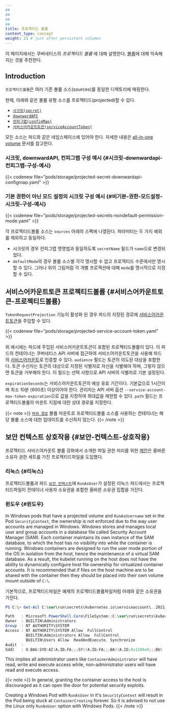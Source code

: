 ```yaml
---
##
##
##
##
title: 프로젝티드 볼륨
content_type: concept
weight: 21 # just after persistent volumes
---
```


<!-- overview -->

이 페이지에서는 쿠버네티스의 _프로젝티드 볼륨_  에 대해 설명한다. [볼륨](/ko/docs/concepts/storage/volumes/)에 대해 익숙해지는 것을 추천한다.

<!-- body -->

## Introduction

`프로젝티드볼륨`은 여러 기존 볼륨 소스(sources)를 동일한 디렉토리에 매핑한다.

현재, 아래와 같은 볼륨 유형 소스를 프로젝티드(projected)할 수 있다.

* [`시크릿(secret)`](/ko/docs/concepts/storage/volumes/#secret)
* [`downwardAPI`](/ko/docs/concepts/storage/volumes/#downwardapi)
* [`컨피그맵(configMap)`](/ko/docs/concepts/storage/volumes/#configmap)
* [`서비스어카운트토큰(serviceAccountToken)`](#serviceaccounttoken)

모든 소스는 파드와 같은 네임스페이스에 있어야 한다.
자세한 내용은 [all-in-one volume](https://git.k8s.io/design-proposals-archive/node/all-in-one-volume.md) 문서를 참고한다.

### 시크릿, downwardAPI, 컨피그맵 구성 예시 {#시크릿-downwardapi-컨피그맵-구성-예시}

{{< codenew file="pods/storage/projected-secret-downwardapi-configmap.yaml" >}}

### 기본 권한이 아닌 모드 설정의 시크릿 구성 예시 {#비기본-권한-모드설정-시크릿-구성-예시}

{{< codenew file="pods/storage/projected-secrets-nondefault-permission-mode.yaml" >}}

각 프로젝티드볼륨 소스는 `sources` 아래의 스펙에 나열된다.
파라미터는 두 가지 예외를 제외하고 동일하다.

* 시크릿의 경우 컨피그맵 명명법과 동일하도록
  `secretName` 필드가 `name`으로 변경되었다.
* `defaultMode`의 경우 볼륨 소스별 각각 명시할 수 없고
  프로젝티드 수준에서만 명시할 수 있다. 그러나 위의 그림처럼 각 개별 프로젝션에 대해
  `mode`를 명시적으로 지정할 수 있다.

## 서비스어카운트토큰 프로젝티드볼륨 {#서비스어카운트토큰-프로젝티드볼륨}
`TokenRequestProjection` 기능이 활성화 된 경우
파드의 지정된 경로에 [서비스어카운트토큰](/docs/reference/access-authn-authz/authentication/#service-account-tokens)을
주입할 수 있다. 

{{< codenew file="pods/storage/projected-service-account-token.yaml" >}}

위 예시에는 파드에 주입된 서비스어카운트토큰이 포함된 프로젝티드볼륨이 있다. 
이 파드의 컨테이너는 쿠버네티스 API 서버에 접근하여 서비스어카운트토큰을 사용해
파드의 [서비스어카운트](/docs/tasks/configure-pod-container/configure-service-account/)로 인증할 수 있다.
`audience` 필드는 토큰의 의도된 대상을 포함한다.
토큰 수신자는 토큰의 대상으로 지정된 식별자로 자신을 식별해야 하며,
그렇지 않으면 토큰을 거부해야 한다.
이 필드는 선택 사항으로 API 서버의 식별자로 기본 설정된다.

`expirationSeconds`는 서비스어카운트토큰의 예상 유효 기간이다.
기본값으로 1시간이며 최소 10분 (600초) 이상이어야 한다.
관리자는 API 서버 옵션 `--service-account-max-token-expiration`으로
값을 지정하여 최대값을 제한할 수 있다.
`path` 필드는 프로젝티드볼륨의 마운트 지점에 대한 상대 경로를 지정한다.

{{< note >}}
[`하위 경로`](/docs/concepts/storage/volumes/#using-subpath) 볼륨 마운트로 프로젝티드볼륨 소스를 사용하는 컨테이너는
해당 볼륨 소스에 대한 업데이트를 수신하지 않는다.
{{< /note >}}

## 보안 컨텍스트 상호작용 {#보안-컨텍스트-상호작용}

프로젝티드 서비스어카운트 볼륨 강화에서 소개한 파일 권한 처리를 위한 [제안](https://github.com/kubernetes/enhancements/tree/master/keps/sig-storage/2451-service-account-token-volumes#proposal)은 올바른 소유자 권한 세트를 가진 프로젝티드파일을 도입했다.

### 리눅스 {#리눅스}

프로젝티드볼륨과 파드
[`보안 컨텍스트`](/docs/reference/kubernetes-api/workload-resources/pod-v1/#security-context)에
`RunAsUser`가 설정된 리눅스 파드에서는
프로젝티드파일이 컨테이너 사용자 소유권을 포함한 올바른 소유권 집합을 가진다.

### 윈도우 {#윈도우}

In Windows pods that have a projected volume and `RunAsUsername` set in the
Pod `SecurityContext`, the ownership is not enforced due to the way user
accounts are managed in Windows. Windows stores and manages local user and group
accounts in a database file called Security Account Manager (SAM). Each
container maintains its own instance of the SAM database, to which the host has
no visibility into while the container is running. Windows containers are
designed to run the user mode portion of the OS in isolation from the host,
hence the maintenance of a virtual SAM database. As a result, the kubelet running
on the host does not have the ability to dynamically configure host file
ownership for virtualized container accounts. It is recommended that if files on
the host machine are to be shared with the container then they should be placed
into their own volume mount outside of `C:\`.

기본적으로, 프로젝티드파일은 예제의 프로젝티드볼륨파일처럼
아래와 같은 소유권을 가진다.
```powershell
PS C:\> Get-Acl C:\var\run\secrets\kubernetes.io\serviceaccount\..2021_08_31_22_22_18.318230061\ca.crt | Format-List

Path   : Microsoft.PowerShell.Core\FileSystem::C:\var\run\secrets\kubernetes.io\serviceaccount\..2021_08_31_22_22_18.318230061\ca.crt
Owner  : BUILTIN\Administrators
Group  : NT AUTHORITY\SYSTEM
Access : NT AUTHORITY\SYSTEM Allow  FullControl
         BUILTIN\Administrators Allow  FullControl
         BUILTIN\Users Allow  ReadAndExecute, Synchronize
Audit  :
Sddl   : O:BAG:SYD:AI(A;ID;FA;;;SY)(A;ID;FA;;;BA)(A;ID;0x1200a9;;;BU)
```
This implies all administrator users like `ContainerAdministrator` will have
read, write and execute access while, non-administrator users will have read and
execute access.

{{< note >}}
In general, granting the container access to the host is discouraged as it can
open the door for potential security exploits.

Creating a Windows Pod with `RunAsUser` in it's `SecurityContext` will result in
the Pod being stuck at `ContainerCreating` forever. So it is advised to not use
the Linux only `RunAsUser` option with Windows Pods.
{{< /note >}}
